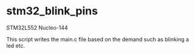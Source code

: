 # stm32_blink_pins

STM32L552 Nucleo-144

This script writes the main.c file based on the demand such as blinking a led etc.
